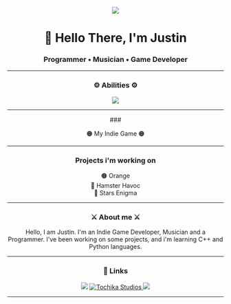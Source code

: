 <!-- Banner principal -->
<p align="center">

  <img style="100%" src="https://capsule-render.vercel.app/api?type=slice&height=100&section=header&reversal=false&fontSize=70&fontColor=FFFFFF&fontAlign=50&fontAlignY=50&stroke=-&animation=scaleIn&descSize=20&descAlign=50&descAlignY=50&textBg=false&color=F7AE62%20"  />

</p>

<h1 align="center">👋 Hello There, I'm Justin</h1>
<h3 align="center">Programmer • Musician • Game Developer</h3>

---
### <p align="center"> ⚙️ Abilities ⚙️ </p>
<p align="center">
  <img src="https://skillicons.dev/icons?i=gamemakerstudio,cpp,python,discord,html,css" />
</p>

---

<p align="center">
  ### <p align="center"> 🟠 My Indie Game 🟠 </p>
  <a href="https://youtu.be/a9fs7_7eNFs">
  </a>
</p>

---

### <p align="center"> Projects i'm working on </p>
<p align="center">
  🟠 Orange        <br>
  🐹 Hamster Havoc <br>
  🚀 Stars Enigma  <br>
</p>

---

### <p align="center"> ⚔️ About me ⚔️ </p>
<p align="center">
  Hello, I am Justin. I'm an Indie Game Developer, Musician and a Programmer. I've been working on some projects, and i'm learning C++ and Python languages.
</p>

---

### <p align="center"> 🔗 Links </p>
<p align="center">
  <a href="https://github.com/12Guilhrm12"><img src="https://img.shields.io/badge/GitHub-181717?style=for-the-badge&logo=github&logoColor=white"/></a>
  <a href="https://tochikastudios.onrender.com">
    <img src="https://custom-icon-badges.demolab.com/badge/Tochika_Studios-orange.svg?logo=tochikastudios&logoColor=white&style=for-the-badge" alt="Tochika Studios"/>
  </a>
  <a href="#"><img src="https://img.shields.io/badge/Portfolio-in%20progress-blueviolet?style=for-the-badge"/></a>
</p>

---
